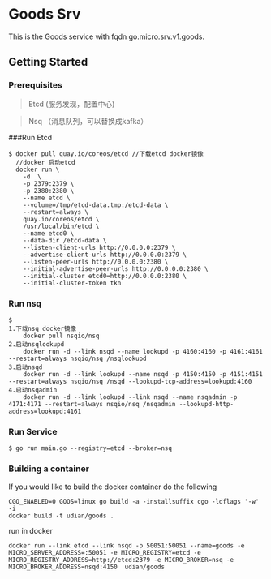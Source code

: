# Goods Srv

This is the Goods service with fqdn go.micro.srv.v1.goods.

## Getting Started
### Prerequisites
> Etcd (服务发现，配置中心)

> Nsq （消息队列，可以替换成kafka）


###Run Etcd
```
$ docker pull quay.io/coreos/etcd //下载etcd docker镜像
  //docker 启动etcd
  docker run \    
    -d  \
    -p 2379:2379 \
    -p 2380:2380 \
    --name etcd \
    --volume=/tmp/etcd-data.tmp:/etcd-data \
    --restart=always \
    quay.io/coreos/etcd \
    /usr/local/bin/etcd \
    --name etcd0 \
    --data-dir /etcd-data \
    --listen-client-urls http://0.0.0.0:2379 \
    --advertise-client-urls http://0.0.0.0:2379 \
    --listen-peer-urls http://0.0.0.0:2380 \
    --initial-advertise-peer-urls http://0.0.0.0:2380 \
    --initial-cluster etcd0=http://0.0.0.0:2380 \
    --initial-cluster-token tkn
```
### Run nsq
```
$ 
1.下载nsq docker镜像
    docker pull nsqio/nsq 
2.启动nsqlookupd
    docker run -d --link nsqd --name lookupd -p 4160:4160 -p 4161:4161 --restart=always nsqio/nsq /nsqlookupd  
3.启动nsqd
    docker run -d --link lookupd --name nsqd -p 4150:4150 -p 4151:4151 --restart=always nsqio/nsq /nsqd --lookupd-tcp-address=lookupd:4160
4.启动nsqadmin
    docker run -d --link lookupd --link nsqd --name nsqadmin -p 4171:4171 --restart=always nsqio/nsq /nsqadmin --lookupd-http-address=lookupd:4161
```

### Run Service

```
$ go run main.go --registry=etcd --broker=nsq
```

### Building a container

If you would like to build the docker container do the following
```
CGO_ENABLED=0 GOOS=linux go build -a -installsuffix cgo -ldflags '-w' -i
docker build -t udian/goods .

```
run in docker 
```
docker run --link etcd --link nsqd -p 50051:50051 --name=goods -e MICRO_SERVER_ADDRESS=:50051 -e MICRO_REGISTRY=etcd -e MICRO_REGISTRY_ADDRESS=http://etcd:2379 -e MICRO_BROKER=nsq -e MICRO_BROKER_ADDRESS=nsqd:4150  udian/goods
```